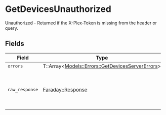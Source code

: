 # GetDevicesUnauthorized

Unauthorized - Returned if the X-Plex-Token is missing from the header or query.


## Fields

| Field                                                                                             | Type                                                                                              | Required                                                                                          | Description                                                                                       |
| ------------------------------------------------------------------------------------------------- | ------------------------------------------------------------------------------------------------- | ------------------------------------------------------------------------------------------------- | ------------------------------------------------------------------------------------------------- |
| `errors`                                                                                          | T::Array<[Models::Errors::GetDevicesServerErrors](../../models/errors/getdevicesservererrors.md)> | :heavy_minus_sign:                                                                                | N/A                                                                                               |
| `raw_response`                                                                                    | [Faraday::Response](https://www.rubydoc.info/gems/faraday/Faraday/Response)                       | :heavy_minus_sign:                                                                                | Raw HTTP response; suitable for custom response parsing                                           |